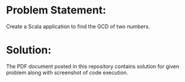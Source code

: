 # Problem Statement:

Create a Scala application to find the GCD of two numbers.

# Solution:

The PDF document posted in this repository contains solution for given problem along with screenshot of code execution.
